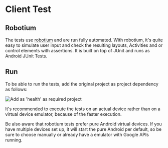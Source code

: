 # Client Test

## Robotium
The tests use [robotium](http://code.google.com/p/robotium/) and are run fully automated.
With robotium, it's quite easy to simulate user input and check the resulting layouts, Activities and or control elements with assertions.
It is built on top of JUnit and runs as Android JUnit Tests.

## Run
To be able to run the tests, add the original project as project dependency as follows:

![Add as 'health' as *required project*](./eonum-client-test/raw/master/required_project.png "Eclipse configuration")

It's recommended to execute the tests on an actual device rather than on a virtual device emulator, because of the faster execution.

Be also aware that robotium tests prefer pure Android virtual devices.
If you have multiple devices set up, it will start the pure Android per default, so be sure to choose manually or already have a emulator with Google APIs running.
